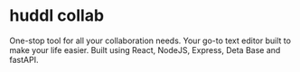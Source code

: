 # huddl collab
One-stop tool for all your collaboration needs.
Your go-to text editor built to make your life easier.
Built using React, NodeJS, Express, Deta Base and fastAPI.

